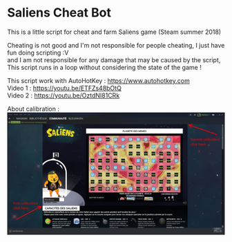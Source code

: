 # Saliens Cheat Bot
This is a little script for cheat and farm Saliens game (Steam summer 2018) 

Cheating is not good and I'm not responsible for people cheating, I just have fun doing scripting :V </br>
and I am not responsible for any damage that may be caused by the script,  This script runs in a loop without considering the state of the game !

This script work with AutoHotKey : https://www.autohotkey.com </br>
Video 1 : https://youtu.be/ETFZs48bOtQ </br>
Video 2 : https://youtu.be/OztdNI81CRk

About calibration : 
![Visual calibration help](https://raw.githubusercontent.com/xavier150/Saliens-Cheat-Bot/master/Salien%20calibration%20clic.jpg)
